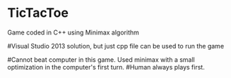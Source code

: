 # TicTacToe
Game coded in C++ using Minimax algorithm

#Visual Studio 2013 solution, but just cpp file can be used to run the game

#Cannot beat computer in this game. Used minimax with a small optimization in the computer's first turn.
#Human always plays first. 

